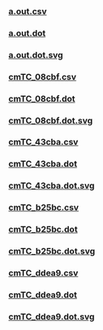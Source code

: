 ### [a.out.csv](a.out.csv)
### [a.out.dot](a.out.dot)
### [a.out.dot.svg](a.out.dot.svg)
### [cmTC_08cbf.csv](cmTC_08cbf.csv)
### [cmTC_08cbf.dot](cmTC_08cbf.dot)
### [cmTC_08cbf.dot.svg](cmTC_08cbf.dot.svg)
### [cmTC_43cba.csv](cmTC_43cba.csv)
### [cmTC_43cba.dot](cmTC_43cba.dot)
### [cmTC_43cba.dot.svg](cmTC_43cba.dot.svg)
### [cmTC_b25bc.csv](cmTC_b25bc.csv)
### [cmTC_b25bc.dot](cmTC_b25bc.dot)
### [cmTC_b25bc.dot.svg](cmTC_b25bc.dot.svg)
### [cmTC_ddea9.csv](cmTC_ddea9.csv)
### [cmTC_ddea9.dot](cmTC_ddea9.dot)
### [cmTC_ddea9.dot.svg](cmTC_ddea9.dot.svg)
